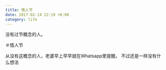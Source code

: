 ```yaml
---
title: 情人节
date: 2017-02-14 22:19 +8:00
category: life
---
```

没有过节概念的人。


＃情人节  

从没有这概念的人，老婆早上早早就在Whatsapp里提醒。
不过还是一样没有什么想法